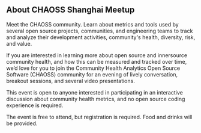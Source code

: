 ## About CHAOSS Shanghai Meetup

Meet the CHAOSS community. Learn about metrics and tools used by several open source projects, communities, and engineering teams to track and analyze their development activities, community's health, diversity, risk, and value.

If you are interested in learning more about open source and innersource community health, and how this can be measured and tracked over time, we’d love for you to join the Community Health Analytics Open Source Software (CHAOSS) community for an evening of lively conversation, breakout sessions, and several video presentations.

This event is open to anyone interested in participating in an interactive discussion about community health metrics, and no open source coding experience is required.

The event is free to attend, but registration is required. Food and drinks will be provided. 
